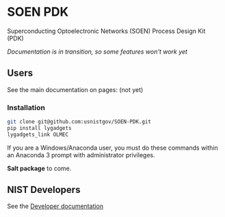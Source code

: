 # SOEN PDK
Superconducting Optoelectronic Networks (SOEN) Process Design Kit (PDK)

*Documentation is in transition, so some features won't work yet*

## Users
See the main documentation on pages: (not yet)

### Installation
```bash
git clone git@github.com:usnistgov/SOEN-PDK.git
pip install lygadgets
lygadgets_link OLMEC
```

If you are a Windows/Anaconda user, you must do these commands within an Anaconda 3 prompt with administrator privileges.

**Salt package** to come.


## NIST Developers
See the [Developer documentation](README-developer.md)
